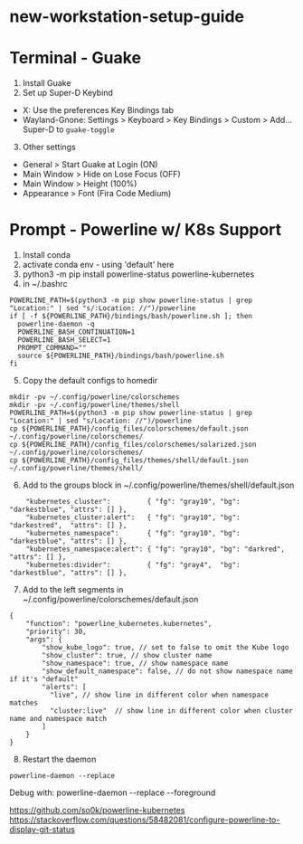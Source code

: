 # new-workstation-setup-guide

# Terminal - Guake
1. Install Guake
2. Set up Super-D Keybind
  - X: Use the preferences Key Bindings tab
  - Wayland-Gnone: Settings > Keyboard > Key Bindings > Custom > Add... Super-D to ```guake-toggle```
3. Other settings
  - General > Start Guake at Login (ON)
  - Main Window > Hide on Lose Focus (OFF)
  - Main Window > Height (100%)
  - Appearance > Font (Fira Code Medium)

# Prompt - Powerline w/ K8s Support
1. Install conda
2. activate conda env - using 'default' here
3. python3 -m pip install powerline-status powerline-kubernetes
4. in ~/.bashrc
```conda activate default
POWERLINE_PATH=$(python3 -m pip show powerline-status | grep "Location:" | sed "s/:Location: //")/powerline
if [ -f ${POWERLINE_PATH}/bindings/bash/powerline.sh ]; then
  powerline-daemon -q
  POWERLINE_BASH_CONTINUATION=1
  POWERLINE_BASH_SELECT=1
  PROMPT_COMMAND=""
  source ${POWERLINE_PATH}/bindings/bash/powerline.sh
fi
```
5. Copy the default configs to homedir
```
mkdir -pv ~/.config/powerline/colorschemes  
mkdir -pv ~/.config/powerline/themes/shell
POWERLINE_PATH=$(python3 -m pip show powerline-status | grep "Location:" | sed "s/Location: //")/powerline
cp ${POWERLINE_PATH}/config_files/colorschemes/default.json ~/.config/powerline/colorschemes/
cp ${POWERLINE_PATH}/config_files/colorschemes/solarized.json ~/.config/powerline/colorschemes/
cp ${POWERLINE_PATH}/config_files/themes/shell/default.json ~/.config/powerline/themes/shell/
```
6. Add to the groups block in ~/.config/powerline/themes/shell/default.json
```
    "kubernetes_cluster":         { "fg": "gray10", "bg": "darkestblue", "attrs": [] },
    "kubernetes_cluster:alert":   { "fg": "gray10", "bg": "darkestred",  "attrs": [] },
    "kubernetes_namespace":       { "fg": "gray10", "bg": "darkestblue", "attrs": [] },
    "kubernetes_namespace:alert": { "fg": "gray10", "bg": "darkred",     "attrs": [] },
    "kubernetes:divider":         { "fg": "gray4",  "bg": "darkestblue", "attrs": [] },
```
7. Add to the left segments in ~/.config/powerline/colorschemes/default.json
```
{
    "function": "powerline_kubernetes.kubernetes",
    "priority": 30,
    "args": {
        "show_kube_logo": true, // set to false to omit the Kube logo
        "show_cluster": true, // show cluster name
        "show_namespace": true, // show namespace name
        "show_default_namespace": false, // do not show namespace name if it's "default"
        "alerts": [
          "live", // show line in different color when namespace matches
          "cluster:live"  // show line in different color when cluster name and namespace match
        ]
    }
}
```
8. Restart the daemon
```
powerline-daemon --replace
```

Debug with:
powerline-daemon --replace --foreground


https://github.com/so0k/powerline-kubernetes
https://stackoverflow.com/questions/58482081/configure-powerline-to-display-git-status
